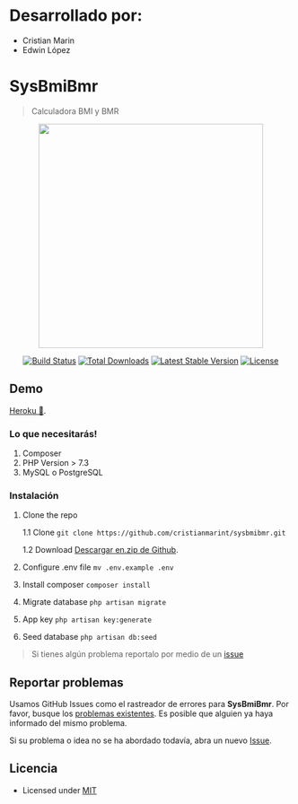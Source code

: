 # Desarrollado por:

- Cristian Marin
- Edwin López


# SysBmiBmr 
> Calculadora BMI y BMR
<p align="center"><a href="https://laravel.com" target="_blank"><img src="https://raw.githubusercontent.com/laravel/art/master/logo-lockup/5%20SVG/2%20CMYK/1%20Full%20Color/laravel-logolockup-cmyk-red.svg" width="400"></a></p>

<p align="center">
<a href="https://travis-ci.org/laravel/framework"><img src="https://travis-ci.org/laravel/framework.svg" alt="Build Status"></a>
<a href="https://packagist.org/packages/laravel/framework"><img src="https://img.shields.io/packagist/dt/laravel/framework" alt="Total Downloads"></a>
<a href="https://packagist.org/packages/laravel/framework"><img src="https://img.shields.io/packagist/v/laravel/framework" alt="Latest Stable Version"></a>
<a href="https://packagist.org/packages/laravel/framework"><img src="https://img.shields.io/packagist/l/laravel/framework" alt="License"></a>
</p>

## Demo
[Heroku 🚀](https://sysbmibmr.herokuapp.com/).

### Lo que necesitarás!
1.  Composer
2.  PHP Version > 7.3
3.  MySQL o PostgreSQL
  
### Instalación

1. Clone the repo

    1.1 Clone
    `git clone https://github.com/cristianmarint/sysbmibmr.git`

    1.2 Download
    [Descargar en.zip de Github](https://github.com/cristianmarint/SysBmiBmr/archive/master.zip).

3. Configure .env file
`mv .env.example .env`

4. Install composer
`composer install`

5.  Migrate database
`php artisan migrate`

6.  App key
`php artisan key:generate`

7. Seed database
`php artisan db:seed`


> Si tienes algún problema reportalo por medio de un [ issue](https://github.com/cristianmarint/sysbmibmr/issues)

## Reportar problemas

Usamos GitHub Issues como el rastreador de errores para **SysBmiBmr**. Por favor, busque los [problemas existentes](https://github.com/cristianmarint/SysBmiBmr/issues). Es posible que alguien ya haya informado del mismo problema.

Si su problema o idea no se ha abordado todavía, abra un nuevo [Issue](https://github.com/cristianmarint/SysBmiBmr/issues/new).
 

## Licencia

- Licensed under [MIT](https://github.com/cristianmarint/SysBmiBmr/blob/master/LICENSE)
